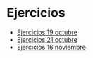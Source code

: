 # Ejercicios

- [Ejercicios 19 octubre](/geo/tema2/ejercicios/19octubre.pdf)
- [Ejercicios 21 octubre](/geo/tema2/ejercicios/21octubre.pdf)
- [Ejercicios 16 noviembre](/geo/tema2/ejercicios/11_noviembre.pdf)

